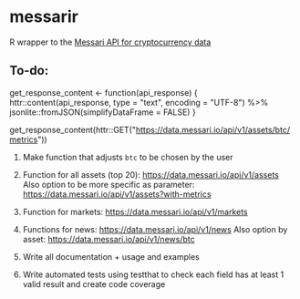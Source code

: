 # messarir
R wrapper to the [Messari API for cryptocurrency data](https://messari.io/api/)


## To-do:

get_response_content <- function(api_response) {
  httr::content(api_response,
                type = "text",
                encoding = "UTF-8") %>%
    jsonlite::fromJSON(simplifyDataFrame = FALSE)
}

get_response_content(httr::GET("https://data.messari.io/api/v1/assets/btc/metrics"))

1. Make function that adjusts `btc` to be chosen by the user


2. Function for all assets (top 20): https://data.messari.io/api/v1/assets
    Also option to be more specific as parameter: https://data.messari.io/api/v1/assets?with-metrics
    
    
3. Function for markets: https://data.messari.io/api/v1/markets


4. Functions for news: https://data.messari.io/api/v1/news
    Also option by asset: https://data.messari.io/api/v1/news/btc
    

5. Write all documentation + usage and examples


6. Write automated tests using testthat to check each field has at least 1 valid result and create code coverage
